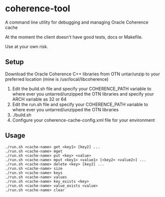 coherence-tool
==============

A command line utility for debugging and managing Oracle Coherence cache

At the moment the client doesn't have good tests, docs or Makefile.

Use at your own risk.

Setup
-----

Download the Oracle Coherence C++ libraries from OTN
untar/unzip to your preferred location (mine is /usr/local/libcoherence)

1. Edit the build.sh file and specify your COHERENCE_PATH variable to where ever you untarred/unzipped the OTN libraries and specify your ARCH variable as 32 or 64
2. Edit the run.sh file and specify your COHERENCE_PATH variable to where ever you untarred/unzipped the OTN libraries
3. ./build.sh
4. Configure your coherence-cache-config.xml file for your environment

Usage
-----

    ./run.sh <cache-name> get <key1> [key2] ...
    ./run.sh <cache-name> mget
    ./run.sh <cache-name> put <key> <value>
    ./run.sh <cache-name> mput <key1> <value1> [<key2> <value2>] ...
    ./run.sh <cache-name> delete <key> [key2] ...
    ./run.sh <cache-name> size
    ./run.sh <cache-name> keys
    ./run.sh <cache-name> values
    ./run.sh <cache-name> key_exists <key>
    ./run.sh <cache-name> value_exists <value>
    ./run.sh <cache-name> clear
